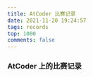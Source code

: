 ```yaml
---
title: AtCoder 比赛记录
date: 2021-11-20 19:24:57
tags: records
top: 1000
comments: false
---
```


### AtCoder 上的比赛记录
